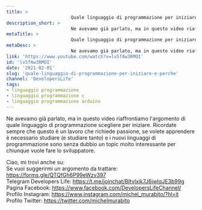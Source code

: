```yaml
---
title: > 
                        Quale linguaggio di programmazione per iniziare e perchè?
description_short: > 
                        Ne avevamo già parlato, ma in questo video riaffrontiamo l'argomento di quale linguaggio di programmazione scegliere per ...
metaTitle: > 
                        Quale linguaggio di programmazione per iniziare e perchè?
metaDesc: > 
                        Ne avevamo già parlato, ma in questo video riaffrontiamo l'argomento di quale linguaggio di programmazione scegliere per ...
link: 'https://www.youtube.com/watch?v=lv5fAw3RMOI'
id: 'lv5fAw3RMOI'
date: '2021-02-01'
slug: 'quale-linguaggio-di-programmazione-per-iniziare-e-perche'
channel: 'DevelopersLife'
tags: 
- linguaggio programmazione
- linguaggio programmazione c
- linguaggio programmazione arduino
---
```

Ne avevamo già parlato, ma in questo video riaffrontiamo l'argomento di quale linguaggio di programmazione scegliere per iniziare. Ricordate sempre che questo è un lavoro che richiede passione, se volete apprendere è necessario studiare (e studiare tanto) e i nuovi linguaggi di programmazione sono senza dubbio un topic molto interessante per chiunque vuole fare lo sviluppatore.  
  
Ciao, mi trovi anche su:  
Se vuoi suggerirmi un argomento da trattare: https://forms.gle/QTQfGh6P99eWzv397  
Telegram Developers Life: https://t.me/joinchat/BItvlxik7J6iwIqJE3b99g  
Pagina Facebook: https://www.facebook.com/DevelopersLifeChannel/  
Profilo Instagram: https://www.instagram.com/michel_murabito/?hl=it  
Profilo Twitter: https://twitter.com/michelmurabito